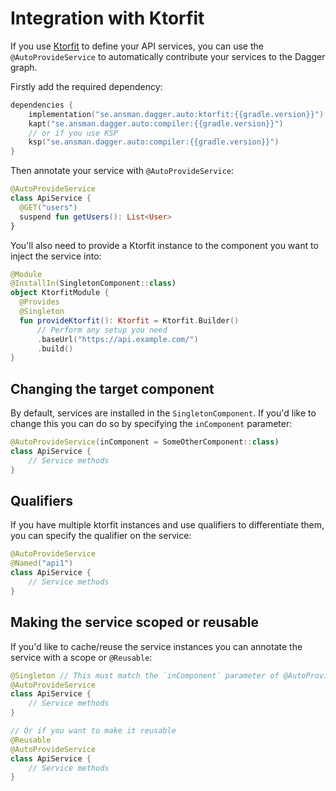 # Integration with Ktorfit 
If you use [Ktorfit](https://foso.github.io/Ktorfit/) to define your API services, you can use the 
`@AutoProvideService` to automatically contribute your services to the Dagger graph.

Firstly add the required dependency:
```kotlin
dependencies {
    implementation("se.ansman.dagger.auto:ktorfit:{{gradle.version}}")
    kapt("se.ansman.dagger.auto:compiler:{{gradle.version}}")
    // or if you use KSP
    ksp("se.ansman.dagger.auto:compiler:{{gradle.version}}")
}
```
    
Then annotate your service with `@AutoProvideService`:
```kotlin
@AutoProvideService
class ApiService {
  @GET("users")
  suspend fun getUsers(): List<User>
}
```

You'll also need to provide a Ktorfit instance to the component you want to inject the service into:
```kotlin
@Module
@InstallIn(SingletonComponent::class)
object KtorfitModule {
  @Provides
  @Singleton
  fun provideKtorfit(): Ktorfit = Ktorfit.Builder()
      // Perform any setup you need
      .baseUrl("https://api.example.com/")
      .build()
}
```

## Changing the target component
By default, services are installed in the `SingletonComponent`. If you'd like to change this you can do so by
specifying the `inComponent` parameter:
```kotlin
@AutoProvideService(inComponent = SomeOtherComponent::class)
class ApiService {
    // Service methods
}
```

## Qualifiers
If you have multiple ktorfit instances and use qualifiers to differentiate them, you can specify the qualifier on the
service:
```kotlin
@AutoProvideService
@Named("api1")
class ApiService {
    // Service methods
}
```

## Making the service scoped or reusable
If you'd like to cache/reuse the service instances you can annotate the service with a scope or `@Reusable`:
```kotlin
@Singleton // This must match the `inComponent` parameter of @AutoProvideService
@AutoProvideService
class ApiService {
    // Service methods
}

// Or if you want to make it reusable
@Reusable
@AutoProvideService
class ApiService {
    // Service methods
}
```